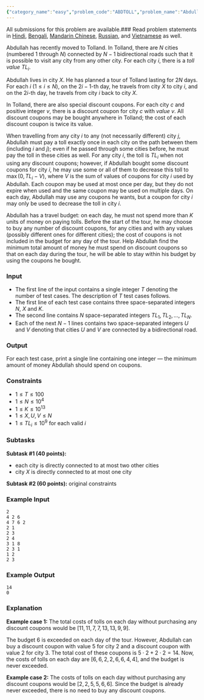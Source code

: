 ```yaml
---
{"category_name":"easy","problem_code":"ABDTOLL","problem_name":"Abdullah and Toll Discounts","languages_supported":{"0":"C","1":"CPP14","2":"JAVA","3":"PYTH","4":"PYTH 3.6","5":"PYPY","6":"CS2","7":"PAS fpc","8":"PAS gpc","9":"RUBY","10":"PHP","11":"GO","12":"NODEJS","13":"HASK","14":"rust","15":"SCALA","16":"swift","17":"D","18":"PERL","19":"FORT","20":"WSPC","21":"ADA","22":"CAML","23":"ICK","24":"BF","25":"ASM","26":"CLPS","27":"PRLG","28":"ICON","29":"SCM qobi","30":"PIKE","31":"ST","32":"NICE","33":"LUA","34":"BASH","35":"NEM","36":"LISP sbcl","37":"LISP clisp","38":"SCM guile","39":"JS","40":"ERL","41":"TCL","42":"kotlin","43":"PERL6","44":"TEXT","45":"SCM chicken","46":"PYP3","47":"CLOJ","48":"R","49":"COB","50":"FS"},"max_timelimit":1,"source_sizelimit":50000,"problem_author":"abdullah768","problem_tester":null,"date_added":"21-05-2019","tags":{"0":"abdullah768","1":"greedy","2":"ltime72","3":"taran_1407","4":"tree"},"time":{"view_start_date":1558803600,"submit_start_date":1558803600,"visible_start_date":1558803600,"end_date":1735669800},"is_direct_submittable":false,"layout":"problem"}
---
```

<span class="solution-visible-txt">All submissions for this problem are available.</span>### Read problem statements in [Hindi](http://www.codechef.com/download/translated/LTIME72/hindi/ABDTOLL.pdf), [Bengali](http://www.codechef.com/download/translated/LTIME72/bengali/ABDTOLL.pdf), [Mandarin Chinese](http://www.codechef.com/download/translated/LTIME72/mandarin/ABDTOLL.pdf), [Russian](http://www.codechef.com/download/translated/LTIME72/russian/ABDTOLL.pdf), and [Vietnamese](http://www.codechef.com/download/translated/LTIME72/vietnamese/ABDTOLL.pdf) as well.

Abdullah has recently moved to Tolland. In Tolland, there are $N$ cities (numbered $1$ through $N$) connected by $N-1$ bidirectional roads such that it is possible to visit any city from any other city. For each city $i$, there is a *toll value* $TL_i$.

Abdullah lives in city $X$. He has planned a tour of Tolland lasting for $2N$ days. For each $i$ ($1 \le i \le N$), on the $2i-1$-th day, he travels from city $X$ to city $i$, and on the $2i$-th day, he travels from city $i$ back to city $X$.

In Tolland, there are also special discount coupons. For each city $c$ and positive integer $v$, there is a discount coupon for city $c$ with *value* $v$. All discount coupons may be bought anywhere in Tolland; the cost of each discount coupon is twice its value.

When travelling from any city $i$ to any (not necessarily different) city $j$, Abdullah must pay a toll exactly once in each city on the path between them (including $i$ and $j$); even if he passed through some cities before, he must pay the toll in these cities as well. For any city $i$, the toll is $TL_i$ when not using any discount coupons; however, if Abdullah bought some discount coupons for city $i$, he may use some or all of them to decrease this toll to $\mathrm{max}\,(0, TL_i-V)$, where $V$ is the sum of values of coupons for city $i$ used by Abdullah. Each coupon may be used at most once per day, but they do not expire when used and the same coupon may be used on multiple days. On each day, Abdullah may use any coupons he wants, but a coupon for city $i$ may only be used to decrease the toll in city $i$.

Abdullah has a travel budget: on each day, he must not spend more than $K$ units of money on paying tolls. Before the start of the tour, he may choose to buy any number of discount coupons, for any cities and with any values (possibly different ones for different cities); the cost of coupons is not included in the budget for any day of the tour. Help Abdullah find the minimum total amount of money he must spend on discount coupons so that on each day during the tour, he will be able to stay within his budget by using the coupons he bought.

### Input
- The first line of the input contains a single integer $T$ denoting the number of test cases. The description of $T$ test cases follows.
- The first line of each test case contains three space-separated integers $N$, $X$ and $K$.
- The second line contains $N$ space-separated integers $TL_1, TL_2, \ldots, TL_N$.
- Each of the next $N-1$ lines contains two space-separated integers $U$ and $V$ denoting that cities $U$ and $V$ are connected by a bidirectional road.

### Output
For each test case, print a single line containing one integer ― the minimum amount of money Abdullah should spend on coupons.

### Constraints 
- $1 \le T \le 100$
- $1 \le N \le 10^4$
- $1 \le K \le 10^{13}$
- $1 \le X, U, V \le N$
- $1 \le TL_i \le 10^9$ for each valid $i$

### Subtasks
**Subtask #1 (40 points):**
- each city is directly connected to at most two other cities
- city $X$ is directly connected to at most one city

**Subtask #2 (60 points):** original constraints

### Example Input
```
2
4 2 6
4 7 6 2
2 1
2 3
2 4
3 1 8
2 3 1
1 2
2 3
```

### Example Output
```
14
0
```

### Explanation
**Example case 1:** The total costs of tolls on each day without purchasing any discount coupons would be $[11, 11, 7, 7, 13, 13, 9, 9]$.

The budget $6$ is exceeded on each day of the tour. However, Abdullah can buy a discount coupon with value $5$ for city $2$ and a discount coupon with value $2$ for city $3$. The total cost of these coupons is $5 \cdot 2 + 2 \cdot 2 = 14$. Now, the costs of tolls on each day are $[6, 6, 2, 2, 6, 6, 4, 4]$, and the budget is never exceeded.

**Example case 2:** The costs of tolls on each day without purchasing any discount coupons would be $[2, 2, 5, 5, 6, 6]$. Since the budget is already never exceeded, there is no need to buy any discount coupons.
